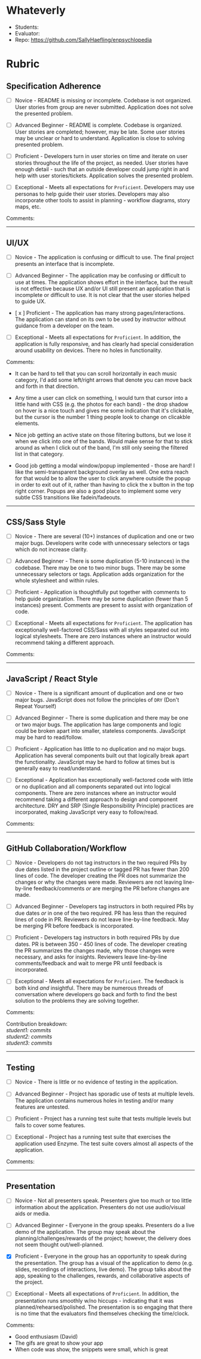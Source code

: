 # Whateverly 
* Students:
* Evaluator:
* Repo: https://github.com/SallyHaefling/enpsychlopedia

# Rubric

## Specification Adherence

* [ ] Novice - README is missing or incomplete. Codebase is not organized. User stories from group are never submitted. Application does not solve the presented problem.

* [ ] Advanced Beginner - README is complete. Codebase is organized. User stories are completed; however, may be late. Some user stories may be unclear or hard to understand. Application is close to solving presented problem.

* [ ] Proficient - Developers turn in user stories on time and iterate on user stories throughout the life of the project, as needed. User stories have enough detail - such that an outside developer could jump right in and help with user stories/tickets. Application solves the presented problem.

* [ ] Exceptional - Meets all expectations for `Proficient`. Developers may use personas to help guide their user stories. Developers may also incorporate other tools to assist in planning - workflow diagrams, story maps, etc.


Comments:










------------------------------------------------------------------

## UI/UX

* [ ] Novice - The application is confusing or difficult to use. The final project presents an interface that is incomplete.

* [ ] Advanced Beginner - The application may be confusing or difficult to use at times. The application shows effort in the interface, but the result is not effective because UX and/or UI still present an application that is incomplete or difficult to use. It is not clear that the user stories helped to guide UX.

* [ x ] Proficient - The application has many strong pages/interactions. The application can stand on its own to be used by instructor without guidance from a developer on the team.

* [ ] Exceptional - Meets all expectations for `Proficient`. In addition, the application is fully responsive, and has clearly had special consideration around usability on devices. There no holes in functionality.


Comments:

* It can be hard to tell that you can scroll horizontally in each music category, I'd add some left/right arrows that denote you can move back and forth in that direction. 

* Any time a user can click on something, I would turn that cursor into a little hand with CSS (e.g. the photos for each band) - the drop shadow on hover is a nice touch and gives me some indication that it's clickable, but the cursor is the number 1 thing people look to change on clicakble elements. 

* Nice job getting an active state on those filtering buttons, but we lose it when we click into one of the bands. Would make sense for that to stick around as when I click out of the band, I'm still only seeing the filtered list in that category.

* Good job getting a modal window/popup implemented - those are hard! I like the semi-transparent background overlay as well. One extra reach for that would be to allow the user to click anywhere outside the popup in order to exit out of it, rather than having to click the x button in the top right corner. Popups are also a good place to implement some very subtle CSS transitions like fadein/fadeouts.









------------------------------------------------------------------

## CSS/Sass Style

* [ ] Novice - There are several (10+) instances of duplication and one or two major bugs. Developers write code with unnecessary selectors or tags which do not increase clarity.

* [ ] Advanced Beginner - There is some duplication (5-10 instances) in the codebase. There may be one to two minor bugs. There may be some unnecessary selectors or tags. Application adds organization for the whole stylesheet and within rules.

* [ ] Proficient - Application is thoughtfully put together with comments to help guide organization. There may be some duplication (fewer than 5 instances) present. Comments are present to assist with organization of code.

* [ ] Exceptional - Meets all expectations for `Proficient`. The application has exceptionally well-factored CSS/Sass with all styles separated out into logical stylesheets. There are zero instances where an instructor would recommend taking a different approach.


Comments:










------------------------------------------------------------------

## JavaScript / React Style

* [ ] Novice - There is a significant amount of duplication and one or two major bugs. JavaScript does not follow the principles of `DRY` (Don't Repeat Yourself)

* [ ] Advanced Beginner - There is some duplication and there may be one or two major bugs. The application has large components and logic could be broken apart into smaller, stateless components. JavaScript may be hard to read/follow.

* [ ] Proficient - Application has little to no duplication and no major bugs. Application has several components built out that logically break apart the functionality. JavaScript may be hard to follow at times but is generally easy to read/understand. 

* [ ] Exceptional - Application has exceptionally well-factored code with little or no duplication and all components separated out into logical components. There are zero instances where an instructor would recommend taking a different approach to design and component architecture. DRY and SRP (Single Responsibility Principle) practices are incorporated, making JavaScript very easy to follow/read.


Comments:










------------------------------------------------------------------

## GitHub Collaboration/Workflow

* [ ] Novice - Developers do not tag instructors in the two required PRs by due dates listed in the project outline or tagged PR has fewer than 200 lines of code. The developer creating the PR does not summarize the changes or why the changes were made. Reviewers are not leaving line-by-line feedback/comments _or_ are merging the PR before changes are made.

* [ ] Advanced Beginner - Developers tag instructors in both required PRs by due dates _or_ in one of the two required. PR has less than the required lines of code in PR. Reviewers do not leave line-by-line feedback. May be merging PR before feedback is incorporated.

* [ ] Proficient - Developers tag instructors in both required PRs by due dates. PR is between 350 - 450 lines of code. The developer creating the PR summarizes the changes made, why those changes were necessary, and asks for insights. Reviewers leave line-by-line comments/feedback and wait to merge PR until feedback is incorporated.

* [ ] Exceptional - Meets all expectations for `Proficient`. The feedback is both kind _and_ insightful. There may be numerous threads of conversation where developers go back and forth to find the best solution to the problems they are solving together.


Comments:

Contribution breakdown:  
 _student1: <x> commits_  
 _student2: <x> commits_  
 _student3: <x> commits_  








------------------------------------------------------------------

## Testing

* [ ] Novice - There is little or no evidence of testing in the application.

* [ ] Advanced Beginner - Project has sporadic use of tests at multiple levels. The application contains numerous holes in testing and/or many features are untested.

* [ ] Proficient - Project has a running test suite that tests multiple levels but fails to cover some features.

* [ ] Exceptional - Project has a running test suite that exercises the application used Enzyme. The test suite covers almost all aspects of the application.


Comments:










------------------------------------------------------------------

## Presentation

* [ ] Novice - Not all presenters speak. Presenters give too much or too little information about the application. Presenters do not use audio/visual aids or media.

* [ ] Advanced Beginner - Everyone in the group speaks. Presenters do a live demo of the application. The group may speak about the planning/challenges/rewards of the project; however, the delivery does not seem thought out/well-planned. 

* [X] Proficient - Everyone in the group has an opportunity to speak during the presentation. The group has a visual of the application to demo (e.g. slides, recordings of interactions, live demo). The group talks about the app, speaking to the challenges, rewards, and collaborative aspects of the project.

* [ ] Exceptional - Meets all expectations of `Proficient`. In addition, the presentation runs smoothly w/no hiccups - indicating that it was planned/rehearsed/polished. The presentation is so engaging that there is no time that the evaluators find themselves checking the time/clock.


Comments:

* Good enthusiasm (David)
* The gifs are great to show your app
* When code was show, the snippets were small, which is great






